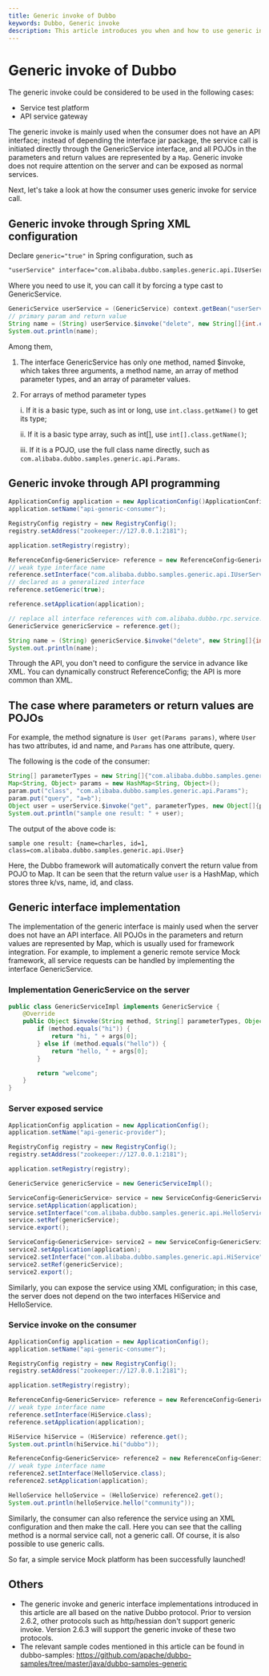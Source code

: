 ```yaml
---
title: Generic invoke of Dubbo
keywords: Dubbo, Generic invoke
description: This article introduces you when and how to use generic invoke of Dubbo.
---
```


# Generic invoke of Dubbo

The generic invoke could be considered to be used in the following cases:

- Service test platform
- API service gateway

The generic invoke is mainly used when the consumer does not have an API interface; 
instead of depending the interface jar package, the service call is initiated directly through the GenericService interface, and all POJOs in the parameters and return values are represented by a `Map`. 
Generic invoke does not require attention on the server and can be exposed as normal services.

Next, let's take a look at how the consumer uses generic invoke for service call.

## Generic invoke through Spring XML configuration

Declare `generic="true"` in Spring configuration, such as

```xml
"userService" interface="com.alibaba.dubbo.samples.generic.api.IUserService" generic="true"/>
```

Where you need to use it, you can call it by forcing a type cast to GenericService.

```java
GenericService userService = (GenericService) context.getBean("userService");
// primary param and return value
String name = (String) userService.$invoke("delete", new String[]{int.class.getName()}, new Object[]{1});
System.out.println(name);
```

Among them,

1. The interface GenericService has only one method, named $invoke, which takes three arguments, a method name, an array of method parameter types, and an array of parameter values.

2. For arrays of method parameter types

   i.	If it is a basic type, such as int or long, use `int.class.getName()` to get its type;
   
   ii. If it is a basic type array, such as int[], use `int[].class.getName()`;
   
   iii.	If it is a POJO, use the full class name directly, such as `com.alibaba.dubbo.samples.generic.api.Params`.

## Generic invoke through API programming

```java
ApplicationConfig application = new ApplicationConfig()ApplicationConfig application = new ApplicationConfig();
application.setName("api-generic-consumer");

RegistryConfig registry = new RegistryConfig();
registry.setAddress("zookeeper://127.0.0.1:2181");

application.setRegistry(registry);

ReferenceConfig<GenericService> reference = new ReferenceConfig<GenericService>();
// weak type interface name
reference.setInterface("com.alibaba.dubbo.samples.generic.api.IUserService");
// declared as a generalized interface
reference.setGeneric(true);

reference.setApplication(application);

// replace all interface references with com.alibaba.dubbo.rpc.service.GenericService
GenericService genericService = reference.get();

String name = (String) genericService.$invoke("delete", new String[]{int.class.getName()}, new Object[]{1});
System.out.println(name);
```

Through the API, you don't need to configure the service in advance like XML. You can dynamically construct ReferenceConfig; the API is more common than XML.

## The case where parameters or return values are POJOs

For example, the method signature is `User get(Params params)`, where `User` has two attributes, id and name, and `Params` has one attribute, query.

The following is the code of the consumer:

```java
String[] parameterTypes = new String[]{"com.alibaba.dubbo.samples.generic.api.Params"};
Map<String, Object> params = new HashMap<String, Object>();
param.put("class", "com.alibaba.dubbo.samples.generic.api.Params");
param.put("query", "a=b");
Object user = userService.$invoke("get", parameterTypes, new Object[]{param});
System.out.println("sample one result: " + user);
```

The output of the above code is:

```
sample one result: {name=charles, id=1, class=com.alibaba.dubbo.samples.generic.api.User}
```

Here, the Dubbo framework will automatically convert the return value from POJO to Map.
It can be seen that the return value `user` is a HashMap, which stores three k/vs, name, id, and class.

## Generic interface implementation

The implementation of the generic interface is mainly used when the server does not have an API interface. All POJOs in the parameters and return values are represented by Map, which is usually used for framework integration. For example, to implement a generic remote service Mock framework, all service requests can be handled by implementing the interface GenericService.

### Implementation GenericService on the server

```java
public class GenericServiceImpl implements GenericService {
    @Override
    public Object $invoke(String method, String[] parameterTypes, Object[] args) throws GenericException {
        if (method.equals("hi")) {
            return "hi, " + args[0];
        } else if (method.equals("hello")) {
            return "hello, " + args[0];
        }

        return "welcome";
    }
}
```

### Server exposed service

```java
ApplicationConfig application = new ApplicationConfig();
application.setName("api-generic-provider");

RegistryConfig registry = new RegistryConfig();
registry.setAddress("zookeeper://127.0.0.1:2181");

application.setRegistry(registry);

GenericService genericService = new GenericServiceImpl();

ServiceConfig<GenericService> service = new ServiceConfig<GenericService>();
service.setApplication(application);
service.setInterface("com.alibaba.dubbo.samples.generic.api.HelloService");
service.setRef(genericService);
service.export();

ServiceConfig<GenericService> service2 = new ServiceConfig<GenericService>();
service2.setApplication(application);
service2.setInterface("com.alibaba.dubbo.samples.generic.api.HiService");
service2.setRef(genericService);
service2.export();
```

Similarly, you can expose the service using XML configuration; in this case, the server does not depend on the two interfaces HiService and HelloService.

### Service invoke on the consumer

```java
ApplicationConfig application = new ApplicationConfig();
application.setName("api-generic-consumer");

RegistryConfig registry = new RegistryConfig();
registry.setAddress("zookeeper://127.0.0.1:2181");

application.setRegistry(registry);

ReferenceConfig<GenericService> reference = new ReferenceConfig<GenericService>();
// weak type interface name
reference.setInterface(HiService.class);
reference.setApplication(application);

HiService hiService = (HiService) reference.get();
System.out.println(hiService.hi("dubbo"));

ReferenceConfig<GenericService> reference2 = new ReferenceConfig<GenericService>();
// weak type interface name
reference2.setInterface(HelloService.class);
reference2.setApplication(application);

HelloService helloService = (HelloService) reference2.get();
System.out.println(helloService.hello("community"));
```

Similarly, the consumer can also reference the service using an XML configuration and then make the call. Here you can see that the calling method is a normal service call, not a generic call. Of course, it is also possible to use generic calls.

So far, a simple service Mock platform has been successfully launched!


## Others

-	The generic invoke and generic interface implementations introduced in this article are all based on the native Dubbo protocol. Prior to version 2.6.2, other protocols such as http/hessian don't support generic invoke. Version 2.6.3 will support the generic invoke of these two protocols.
-	The relevant sample codes mentioned in this article can be found in dubbo-samples: https://github.com/apache/dubbo-samples/tree/master/java/dubbo-samples-generic
